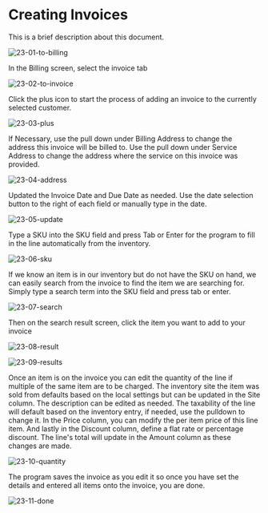 # Creating Invoices

This is a brief description about this document.

![23-01-to-billing](https://user-images.githubusercontent.com/41650610/222007382-42aa59b2-5a24-4083-9349-e762761fd96e.png)

In the Billing screen, select the invoice tab

![23-02-to-invoice](https://user-images.githubusercontent.com/41650610/222007387-55446ebf-56d4-4bef-a318-f45cb8a79955.png)

Click the plus icon to start the process of adding an invoice to the currently selected customer.

![23-03-plus](https://user-images.githubusercontent.com/41650610/222007394-fe258fc2-6325-44d9-9b98-2214d664d4fb.png)

If Necessary, use the pull down under Billing Address to change the address this invoice will be billed to. Use the pull down under Service Address to change the address where the service on this invoice was provided.

![23-04-address](https://user-images.githubusercontent.com/41650610/222007402-05ee0fe3-4e66-4e7f-bbab-2a8347bd00ca.png)

Updated the Invoice Date and Due Date as needed. Use the date selection button to the right of each field or manually type in the date.

![23-05-update](https://user-images.githubusercontent.com/41650610/222007406-924567df-daac-43e4-bca1-a414923e9faa.png)

Type a SKU into the SKU field and press Tab or Enter for the program to fill in the line automatically from the inventory.

![23-06-sku](https://user-images.githubusercontent.com/41650610/222007410-54d2da37-700e-46fa-86e5-ece40e5175db.png)

If we know an item is in our inventory but do not have the SKU on hand, we can easily search from the invoice to find the item we are searching for. Simply type a search term into the SKU field and press tab or enter.

![23-07-search](https://user-images.githubusercontent.com/41650610/222007413-2b7af46f-b22e-42d8-9c29-41817fc5a07d.png)

Then on the search result screen, click the item you want to add to your invoice

![23-08-result](https://user-images.githubusercontent.com/41650610/222007417-9f1ee84c-c577-4d1f-9a43-668d1ba97ac7.png)

![23-09-results](https://user-images.githubusercontent.com/41650610/222007422-d3832f5a-911e-4866-a988-ed31f7c2ae48.png)

Once an item is on the invoice you can edit the quantity of the line if multiple of the same item are to be charged. The inventory site the item was sold from defaults based on the local settings but can be updated in the Site column. The description can be edited as needed. The taxability of the line will default based on the inventory entry, if needed, use the pulldown to change it. In the Price column, you can modify the per item price of this line item. And lastly in the Discount column, define a flat rate or percentage discount. The line's total will update in the Amount column as these changes are made.

![23-10-quantity](https://user-images.githubusercontent.com/41650610/222007431-f4ba69e4-d561-4836-bc09-21944ff1e7fb.png)

The program saves the invoice as you edit it so once you have set the details and entered all items onto the invoice, you are done.

![23-11-done](https://user-images.githubusercontent.com/41650610/222007438-f1280718-4ea2-4d5f-b2e7-117e1ce0b18f.png)
